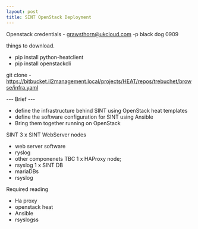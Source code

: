 ```yaml
---
layout: post
title: SINT OpenStack Deployment
---
```


Openstack credentials - grawsthorn@ukcloud.com -p black dog 0909

things to download.

- pip install python-heatclient
- pip install openstackcli

git clone - https://bitbucket.il2management.local/projects/HEAT/repos/trebuchet/browse/infra.yaml

--- Brief ---
- define the infrastructure behind SINT using OpenStack heat templates
- define the software configuration for SINT using Ansible
- Bring them together running on OpenStack

SINT
3 x SINT WebServer nodes
  - web server software
  - ryslog
  - other componenets TBC
1 x HAProxy node;
  - rsyslog
1 x SINT DB
  - mariaDBs
  - rsyslog

  Required reading
  - Ha proxy
  - openstack heat
  - Ansible
  - rsyslogss
